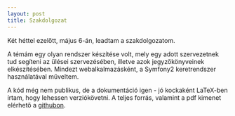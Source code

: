 ```yaml
---
layout: post
title: Szakdolgozat
---
```


Két héttel ezelőtt, május 6-án, leadtam a szakdolgozatom.

A témám egy olyan rendszer készítése volt, mely egy adott szervezetnek tud segíteni az
ülései szervezésében, illetve azok jegyzőkönyveinek elkészítésében. Mindezt
webalkalmazásként, a Symfony2 keretrendszer használatával műveltem.

A kód még nem publikus, de a dokumentáció igen - jó kockaként LaTeX-ben
írtam, hogy lehessen verziókövetni. A teljes forrás, valamint a pdf kimenet
elérhető a [githubon](https://github.com/maerlyn/szakdolgozat-doksi).
